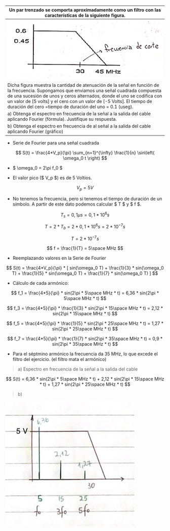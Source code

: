 | Un par trenzado se comporta aproximadamente como un filtro con las características de la siguiente figura.                                                                                                                                                                                                                                                 |
| ---------------------------------------------------------------------------------------------------------------------------------------------------------------------------------------------------------------------------------------------------------------------------------------------------------------------------------------------------------- |
| ![alt text](assets/5-13.png)                                                                                                                                                                                                                                                                                                                               |
| Dicha figura muestra la cantidad de atenuación de la señal en función de la frecuencia. Supongamos que enviamos una señal cuadrada compuesta de una sucesión de unos y ceros alternados, donde el uno se codifica con un valor de [5 volts] y el cero con un valor de [-5 Volts]. El tiempo de duración del cero =tiempo de duración del uno = 0.1 (useg). |
| a) Obtenga el espectro en frecuencia de la señal a la salida del cable aplicando Fourier (fórmula). Justifique su respuesta.                                                                                                                                                                                                                               |
| b) Obtenga el espectro en frecuencia de al señal a la salida del cable aplicando Fourier (gráfico)                                                                                                                                                                                                                                                         |

- Serie de Fourier para una señal cuadrada

$$
S(t) = \frac{4*V_p}{\pi} \sum_{n=1}^{\infty} \frac{1}{n} \sin\left( \omega_0 t \right)
$$

- $ \omega_0 = 2\pi f_0 $

- El valor pico ($ V_p $) es de 5 Voltios.

$$
V_p = 5 V
$$

- No tenemos la frecuencia, pero si tenemos el tiempo de duración de un símbolo. A partir de este dato podemos calcular $ T $ y $ f $.

$$
T_s = 0,1 \mu s = 0,1 * 10^{6} s
$$

$$
T = 2 *T_b = 2 * 0,1 * 10^{6} s = 2 * 10^{-7} s
$$

$$
T = 2 * 10^{-7} s
$$

$$
f = \frac{1}{T} = 5\space MHz
$$

- Reemplazando valores en la Serie de Fourier

$$
S(t) = \frac{4*V_p}{\pi} * [ sin(\omega_0 T) + \frac{1}{3} * sin(\omega_0 T) + \frac{1}{5} * sin(\omega_0 T) + \frac{1}{7} * sin(\omega_0 T) ]
$$

- Cálculo de cada armónico:

$$
f_1 = \frac{4*5}{\pi} * sin(2\pi * 5\space MHz * t) = 6,36 * sin(2\pi * 5\space MHz * t)
$$

$$
f_3 = \frac{4*5}{\pi} * \frac{1}{3} * sin(2\pi * 15\space MHz * t) = 2,12 * sin(2\pi * 15\space MHz * t)
$$

$$
f_5 = \frac{4*5}{\pi} * \frac{1}{5} * sin(2\pi * 25\space MHz * t) = 1,27 * sin(2\pi * 25\space MHz * t)
$$

$$
f_7 = \frac{4*5}{\pi} * \frac{1}{7}  * sin(2\pi * 35\space MHz * t) = 0,9 * sin(2\pi * 35\space MHz * t)
$$

- Para el séptmino armónico la frecuencia da 35 MHz, lo que excede el filtro del ejercicio. (el filtro mata el armónico)

> a) Espectro en frecuencia de la señal a la salida del cable

$$
S(t) = 6,36 * sin(2\pi * 5\space MHz * t) + 2,12 * sin(2\pi * 15\space MHz * t) + 1,27 * sin(2\pi * 25\space MHz * t)
$$

> b)

![alt text](assets/5-13-b.png)
